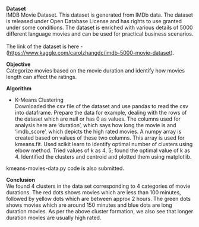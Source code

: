 
**Dataset**<br>
IMDB Movie Dataset. This dataset is generated from IMDb data. The dataset is released under Open Database License and has rights to use granted under some conditions. The dataset is enriched with various details of 5000 different language movies and can be used for practical business scenarios. 
<br><br>The link of the dataset is here - (https://www.kaggle.com/carolzhangdc/imdb-5000-movie-dataset).

**Objective**<br>
Categorize movies based on the movie duration and identify how movies length can affect the ratings.

**Algorithm**<br>
* K-Means Clustering<br>
Downloaded the csv file of the dataset and use pandas to read the csv into dataframe. 
Prepare the data for example, dealing with the rows of the dataset which are null or has 0 as values. 
The columns used for analysis here are ‘duration’, which says how long the movie is and ‘imdb_score’, which depicts the high rated movies. A numpy array is created based on values of these two columns.
This array is used for kmeans.fit. Used scikit learn to identify optimal number of clusters using elbow method. Tried values of k as 4, 5;
found the optimal value of k as 4.
Identified the clusters and centroid and plotted them using matplotlib. 

kmeans-movies-data.py code is also submitted.


**Conclusion**<br>
We found 4 clusters in the data set corresponding to 4 categories of movie durations. The red dots shows movies which are less than 100 minutes, followed by yellow dots which are between approx 2 hours. The green dots shows movies which are around 150 minutes and blue dots are long duration movies.  As per the above cluster formation, we also see that longer duration movies are usually high rated.




